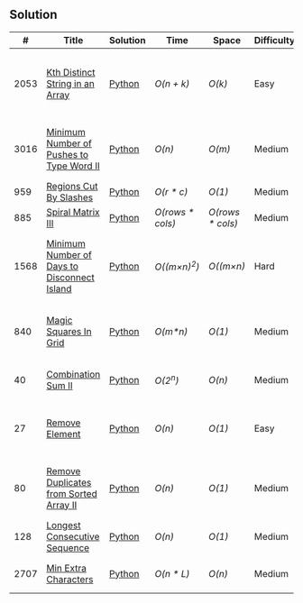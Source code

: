 ## Solution
|  #  | Title           |  Solution       |  Time           | Space           | Difficulty    | Tag          | Note| 
|-----|---------------- | --------------- | --------------- | --------------- | ------------- |--------------|-----|
2053 | [Kth Distinct String in an Array](https://leetcode.com/problems/kth-distinct-string-in-an-array/description/?envType=daily-question&envId=2024-08-05) | [Python](https://github.com/gs-py/Leetcode-Solution/blob/main/Easy/Kth%20Distinct%20String%20in%20an%20Array.py) | _O(n + k)_ | _O(k)_      | Easy        | variant of [Count Common Words With One Occurrence](https://leetcode.com/problems/count-common-words-with-one-occurrence/description/) ||
3016|[Minimum Number of Pushes to Type Word II](https://leetcode.com/problems/minimum-number-of-pushes-to-type-word-ii/?envType=daily-question&envId=2024-08-06)|[Python](https://github.com/gs-py/Leetcode-Solution/blob/26d365e029907c83c66a5b2429cc3cd6949dc3c3/Medium/Minimum%20Number%20of%20Pushes%20to%20Type%20Word%20II.py)|_O(n)_|_O(m)_|Medium| Variant of [Letter Combinations of a Phone Number](https://github.com/gs-py/Leetcode-Solution/blob/26d365e029907c83c66a5b2429cc3cd6949dc3c3/Medium/Minimum%20Number%20of%20Pushes%20to%20Type%20Word%20II.py)| |
959 | [Regions Cut By Slashes](https://leetcode.com/problems/regions-cut-by-slashes/description/?submissionId=1351177490)|[Python](https://github.com/gs-py/Leetcode-Solution/blob/main/Medium/Regions%20Cut%20By%20Slashes.py)| _O(r * c)_ | _O(1)_ | Medium| ||
885 | [Spiral Matrix III](https://leetcode.com/problems/spiral-matrix-iii/description/?envType=daily-question&envId=2024-08-08)|[Python](https://github.com/gs-py/Leetcode-Solution/blob/main/Medium/Spiral%20Matrix%20III.py) |_O(rows * cols)_|_O(rows * cols)_|Medium | Variant of [Spiral Matrix](https://leetcode.com/problems/spiral-matrix/description/)|
1568|[Minimum Number of Days to Disconnect Island](https://leetcode.com/problems/minimum-number-of-days-to-disconnect-island/description/)|[Python](https://github.com/gs-py/Leetcode-Solution/blob/main/Hard/Minimum%20Number%20of%20Days%20to%20Disconnect%20Island.py)|_O((m×n)<sup>2</sup>)_|_O((m×n)_| Hard |  Variant of [Disconnect Path in a Binary Matrix by at Most One Flip](https://leetcode.com/problems/disconnect-path-in-a-binary-matrix-by-at-most-one-flip/description/)|[leetcode solution ](https://leetcode.com/problems/minimum-number-of-days-to-disconnect-island/solutions/5622075/efficient-disconnection-leveraging-dfs-to-minimize-changes-in-binary-grids)|
840|[Magic Squares In Grid]()|[Python](https://github.com/gs-py/Leetcode-Solution/blob/main/Medium/Magic%20Squares%20In%20Grid.py)|_O(m*n)_| _O(1)_|Medium|Variant of [1895. Largest Magic Square](https://leetcode.com/problems/largest-magic-square/description/)|[leetcode solution ](https://leetcode.com/problems/magic-squares-in-grid/solutions/5622209/beats-96-o-m-n-python) 
40 | [Combination Sum II](https://leetcode.com/problems/combination-sum-ii/description/?envType=daily-question&envId=2024-08-13) | [Python](https://github.com/gs-py/Leetcode-Solution/blob/main/Medium/Combination%20Sum%20II.py) |_O(2<sup>n</sup>)_ |_O(n)_|Medium| Variant of [Combination Sum](https://leetcode.com/problems/combination-sum/)
27|[Remove Element](https://leetcode.com/problems/remove-element/description/?envType=study-plan-v2&envId=top-interview-150)|[Python](https://github.com/gs-py/Leetcode-Solution/blob/main/Easy/Remove%20Element.py)|_O(n)_|_O(1)_|Easy| Variant of [Remove Duplicates from Sorted Array](https://leetcode.com/problems/remove-duplicates-from-sorted-array/description/)
80 |[Remove Duplicates from Sorted Array II](https://leetcode.com/problems/remove-duplicates-from-sorted-array-ii/description/)|[Python](https://github.com/gs-py/Leetcode-Solution/blob/main/Medium/Remove%20Duplicates%20from%20Sorted%20Array%20II.py)|_O(n)_|_O(1)_|Medium | Variant of [Remove Duplicates from Sorted Array](https://leetcode.com/problems/remove-duplicates-from-sorted-array/)|[Leetcode Solution](https://leetcode.com/problems/remove-duplicates-from-sorted-array-ii/solutions/5643663/30ms-best-method-100-python-beginner-friendly/)
128| [Longest Consecutive Sequence](https://leetcode.com/problems/longest-consecutive-sequence/description/?envType=problem-list-v2&envId=union-find)|[Python](https://github.com/gs-py/Leetcode-Solution/blob/main/Medium/Longest%20Consecutive%20Sequence.py)|_O(n)_|_O(1)_|Medium | |Using UnionFind|
2707| [Min Extra Characters](https://leetcode.com/problems/min-extra-characters) | [Python](https://github.com/gs-py/Leetcode-Solution/blob/main/Medium/MinExtraChar.py) | _O(n * L)_       | _O(n)_         | Medium     | Dynamic Programming | Sliding Window Optimization |
